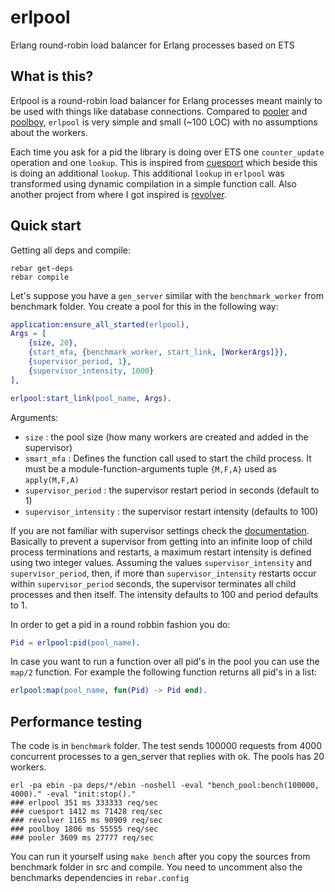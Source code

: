 erlpool
================

Erlang round-robin load balancer for Erlang processes based on ETS

What is this?
-----------

Erlpool is a round-robin load balancer for Erlang processes meant mainly to be used with things like database connections. 
Compared to [pooler][3] and [poolboy][4], `erlpool` is very simple and small (~100 LOC) with no assumptions about the workers.

Each time you ask for a pid the library is doing over ETS one `counter_update` operation and one `lookup`. This is inspired
from [cuesport][2] which beside this is doing an additional `lookup`. This additional `lookup` in `erlpool` was transformed using 
dynamic compilation in a simple function call. Also another project from where I got inspired is [revolver][1]. 

Quick start
-----------

Getting all deps and compile:

```
rebar get-deps
rebar compile
```

Let's suppose you have a `gen_server` similar with the `benchmark_worker` from benchmark folder. You create a pool for this in the following way:

```erlang 
application:ensure_all_started(erlpool),
Args = [
    {size, 20},
    {start_mfa, {benchmark_worker, start_link, [WorkerArgs]}},
    {supervisor_period, 1},
    {supervisor_intensity, 1000}
],

erlpool:start_link(pool_name, Args).
```

Arguments:

- `size` : the pool size (how many workers are created and added in the supervisor)
- `smart_mfa` : Defines the function call used to start the child process. It must be a module-function-arguments tuple `{M,F,A}` used as `apply(M,F,A)`
- `supervisor_period` : the supervisor restart period in seconds (default to 1)
- `supervisor_intensity` : the supervisor restart intensity (defaults to 100)

If you are not familiar with supervisor settings check the [documentation][5]. Basically to prevent a supervisor from getting 
into an infinite loop of child process terminations and restarts, a maximum restart intensity is defined using two integer values. 
Assuming the values `supervisor_intensity` and `supervisor_period`, then, if more than `supervisor_intensity` restarts occur within 
`supervisor_period` seconds, the supervisor terminates all child processes and then itself. The intensity defaults to 100 and period defaults to 1.

In order to get a pid in a round robbin fashion you do:

```erlang
Pid = erlpool:pid(pool_name).
```

In case you want to run a function over all pid's in the pool you can use the `map/2` function. For example the following
function returns all pid's in a list:

```erlang
erlpool:map(pool_name, fun(Pid) -> Pid end).
```

Performance testing
-----------

The code is in `benchmark` folder. The test sends 100000 requests from 4000 concurrent processes to a gen_server that 
replies with ok. The pools has 20 workers.

```
erl -pa ebin -pa deps/*/ebin -noshell -eval "bench_pool:bench(100000, 4000)." -eval "init:stop()."
### erlpool 351 ms 333333 req/sec 
### cuesport 1412 ms 71428 req/sec 
### revolver 1165 ms 90909 req/sec 
### poolboy 1806 ms 55555 req/sec 
### pooler 3609 ms 27777 req/sec 
```

You can run it yourself using `make bench` after you copy the sources from benchmark folder in src and compile. 
You need to uncomment also the benchmarks dependencies in `rebar.config`

[1]:https://github.com/odo/revolver
[2]:https://github.com/esl/cuesport
[3]:https://github.com/seth/pooler
[4]:https://github.com/devinus/poolboy
[5]:http://erlang.org/doc/man/supervisor.html

